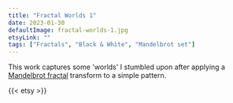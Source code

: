```yaml
---
title: "Fractal Worlds 1"
date: 2023-01-30
defaultImage: fractal-worlds-1.jpg
etsyLink: ""
tags: ["Fractals", "Black & White", "Mandelbrot set"]
---
```


<!--more-->

This work captures some 'worlds' I stumbled upon after applying a [Mandelbrot fractal](https://en.wikipedia.org/wiki/Mandelbrot_set) transform to a simple pattern.

{{< etsy >}}

